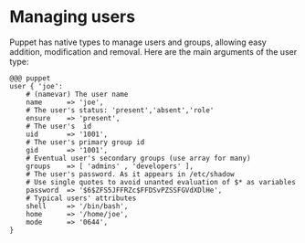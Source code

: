 
# Managing users #

Puppet has native types to manage users and groups, allowing easy addition, modification and removal. Here are the main arguments of the user type:

    @@@ puppet
    user { 'joe':
        # (namevar) The user name
        name      => 'joe',  
        # The user's status: 'present','absent','role'
        ensure    => 'present',
        # The user's  id
        uid       => '1001',
        # The user's primary group id
        gid       => '1001',
        # Eventual user's secondary groups (use array for many)
        groups    => [ 'admins' , 'developers' ],
        # The user's password. As it appears in /etc/shadow
        # Use single quotes to avoid unanted evaluation of $* as variables
        password  => '$6$ZFS5JFFRZc$FFDSvPZSSFGVdXDlHe',
        # Typical users' attributes
        shell     => '/bin/bash',
        home      => '/home/joe',
        mode      => '0644',
    }
    
